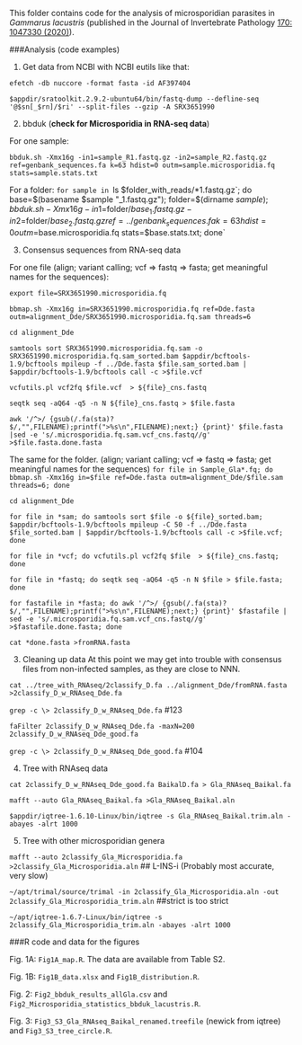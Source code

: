 This folder contains code for the analysis of microsporidian parasites in *Gammarus lacustris* 
(published in the Journal of Invertebrate Pathology [170: 1047330 (2020)](https://doi.org/10.1016/j.jip.2020.107330 "Link to the article")). 


###Analysis (code examples)

1. Get data from NCBI with NCBI eutils like that: 

`efetch -db nuccore -format fasta -id AF397404`

`$appdir/sratoolkit.2.9.2-ubuntu64/bin/fastq-dump --defline-seq '@$sn[_$rn]/$ri' --split-files --gzip -A SRX3651990`

2. bbduk (**check for Microsporidia in RNA-seq data**) 

For one sample: 

`bbduk.sh -Xmx16g -in1=sample_R1.fastq.gz -in2=sample_R2.fastq.gz ref=genbank_sequences.fa k=63 hdist=0 outm=sample.microsporidia.fq stats=sample.stats.txt`

For a folder: 
`for sample in `ls $folder_with_reads/*1.fastq.gz`; do base=$(basename $sample "_1.fastq.gz"); folder=$(dirname $sample); bbduk.sh -Xmx16g -in1=$folder/${base}_1.fastq.gz -in2=$folder/${base}_2.fastq.gz ref=../genbank_sequences.fa k=63 hdist=0 outm=$base.microsporidia.fq stats=$base.stats.txt; done`

3. Consensus sequences from RNA-seq data

For one file
(align; variant calling; vcf => fastq => fasta; get meaningful names for the sequences):

`export file=SRX3651990.microsporidia.fq`

`bbmap.sh -Xmx16g in=SRX3651990.microsporidia.fq ref=Dde.fasta outm=alignment_Dde/SRX3651990.microsporidia.fq.sam threads=6`

`cd alignment_Dde`

`samtools sort SRX3651990.microsporidia.fq.sam -o SRX3651990.microsporidia.fq.sam_sorted.bam $appdir/bcftools-1.9/bcftools mpileup -f ../Dde.fasta $file.sam_sorted.bam | $appdir/bcftools-1.9/bcftools call -c >$file.vcf`

`vcfutils.pl vcf2fq $file.vcf  > ${file}_cns.fastq`

`seqtk seq -aQ64 -q5 -n N ${file}_cns.fastq > $file.fasta`

`awk '/^>/ {gsub(/.fa(sta)?$/,"",FILENAME);printf(">%s\n",FILENAME);next;} {print}' $file.fasta |sed -e 's/.microsporidia.fq.sam.vcf_cns.fastq//g' >$file.fasta.done.fasta`


The same for the folder.
(align; variant calling; vcf => fastq => fasta; get meaningful names for the sequences)
`for file in Sample_Gla*.fq; do bbmap.sh -Xmx16g in=$file ref=Dde.fasta outm=alignment_Dde/$file.sam threads=6; done`

`cd alignment_Dde`

`for file in *sam; do samtools sort $file -o ${file}_sorted.bam; $appdir/bcftools-1.9/bcftools mpileup -C 50 -f ../Dde.fasta $file_sorted.bam | $appdir/bcftools-1.9/bcftools call -c >$file.vcf; done`

`for file in *vcf; do vcfutils.pl vcf2fq $file  > ${file}_cns.fastq; done`

`for file in *fastq; do seqtk seq -aQ64 -q5 -n N $file > $file.fasta; done`

`for fastafile in *fasta; do awk '/^>/ {gsub(/.fa(sta)?$/,"",FILENAME);printf(">%s\n",FILENAME);next;} {print}' $fastafile | sed -e 's/.microsporidia.fq.sam.vcf_cns.fastq//g' >$fastafile.done.fasta; done`

`cat *done.fasta >fromRNA.fasta`

3. Cleaning up data
At this point we may get into trouble with consensus files from non-infected samples, as they are close to NNN.

`cat ../tree_with_RNAseq/2classify_D.fa ../alignment_Dde/fromRNA.fasta >2classify_D_w_RNAseq_Dde.fa`

`grep -c \> 2classify_D_w_RNAseq_Dde.fa` #123

`faFilter 2classify_D_w_RNAseq_Dde.fa -maxN=200 2classify_D_w_RNAseq_Dde_good.fa`

`grep -c \> 2classify_D_w_RNAseq_Dde_good.fa` #104


4. Tree with RNAseq data

`cat 2classify_D_w_RNAseq_Dde_good.fa BaikalD.fa > Gla_RNAseq_Baikal.fa`

`mafft --auto Gla_RNAseq_Baikal.fa >Gla_RNAseq_Baikal.aln`

`$appdir/iqtree-1.6.10-Linux/bin/iqtree -s Gla_RNAseq_Baikal.trim.aln -abayes -alrt 1000` 

5. Tree with other microsporidian genera 

`mafft --auto 2classify_Gla_Microsporidia.fa >2classify_Gla_Microsporidia.aln` ## L-INS-i (Probably most accurate, very slow)

`~/apt/trimal/source/trimal -in 2classify_Gla_Microsporidia.aln -out 2classify_Gla_Microsporidia_trim.aln` ##strict is too strict

`~/apt/iqtree-1.6.7-Linux/bin/iqtree -s 2classify_Gla_Microsporidia_trim.aln -abayes -alrt 1000`

###R code and data for the figures

Fig. 1A: `Fig1A_map.R`. The data are available from Table S2.

Fig. 1B: `Fig1B_data.xlsx` and `Fig1B_distribution.R`.

Fig. 2: `Fig2_bbduk_results_allGla.csv` and `Fig2_Microsporidia_statistics_bbduk_lacustris.R`.

Fig. 3: `Fig3_S3_Gla_RNAseq_Baikal_renamed.treefile` (newick from iqtree) and `Fig3_S3_tree_circle.R`.

